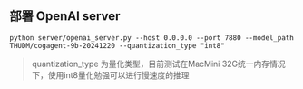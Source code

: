 ## 部署 OpenAI server

```
python server/openai_server.py --host 0.0.0.0 --port 7880 --model_path THUDM/cogagent-9b-20241220 --quantization_type "int8"
```

> quantization_type 为量化类型，目前测试在MacMini 32G统一内存情况下，使用int8量化勉强可以进行慢速度的推理